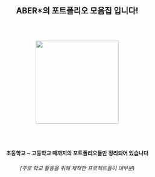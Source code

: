 <div align = "center">
  
## ABER*의 포트폴리오 모음집 입니다!

</br></br>

<img src = "https://avatars.githubusercontent.com/u/78880883?v=4" width = "220px" height = "220px">

</br></br>

#### 초등학교 ~ 고등학교 때까지의 포트폴리오들만 정리되어 있습니다

###### (주로 학교 활동을 위해 제작한 프로젝트들이 대부분)

</div>
